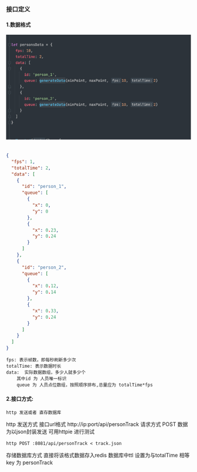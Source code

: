 ### 接口定义

#### 1.数据格式

![img.png](imgs/img.png)

```json

{
  "fps": 1,
  "totalTime": 2,
  "data": [
    {
      "id": "person_1",
      "queue": [
        {
          "x": 0,
          "y": 0
        },
        {
          "x": 0.23,
          "y": 0.24
        }
      ]
    },
    {
      "id": "person_2",
      "queue": [
        {
          "x": 0.12,
          "y": 0.14
        },
        {
          "x": 0.33,
          "y": 0.24
        }
      ]
    }
  ]
}

```

    fps: 表示帧数，即每秒刷新多少次
    totalTime: 表示数据时长
    data:  实际数据数组，多少人就多少个
        其中id 为 人员唯一标识
        queue 为 人员点位数组，按照顺序排布,总量应为 totalTime*fps

#### 2.接口方式:

    http 发送或者 直存数据库

http 发送方式 接口url格式    http://ip:port/api/personTrack 请求方式 POST 数据为以json封装发送 可用httpie 进行测试

```shell
http POST :8081/api/personTrack < track.json
```

存储数据库方式
    直接将该格式数据存入redis 数据库中ttl 设置为与totalTime 相等 key 为 personTrack
